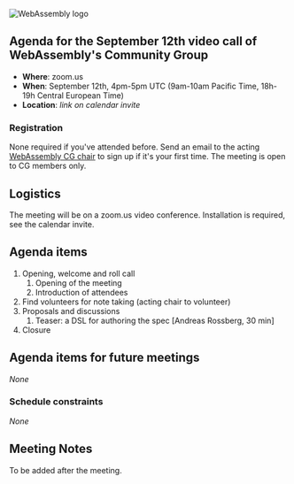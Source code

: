 ![WebAssembly logo](/images/WebAssembly.png)

## Agenda for the September 12th video call of WebAssembly's Community Group

- **Where**: zoom.us
- **When**: September 12th, 4pm-5pm UTC (9am-10am Pacific Time, 18h-19h Central European Time)
- **Location**: *link on calendar invite*

### Registration

None required if you've attended before. Send an email to the acting [WebAssembly CG chair](mailto:webassembly-cg-chair@chromium.org)
to sign up if it's your first time. The meeting is open to CG members only.

## Logistics

The meeting will be on a zoom.us video conference.
Installation is required, see the calendar invite.

## Agenda items

1. Opening, welcome and roll call
    1. Opening of the meeting
    1. Introduction of attendees
1. Find volunteers for note taking (acting chair to volunteer)
1. Proposals and discussions
    1. Teaser: a DSL for authoring the spec [Andreas Rossberg, 30 min]
1. Closure

## Agenda items for future meetings

*None*

### Schedule constraints

*None*

## Meeting Notes

To be added after the meeting.
